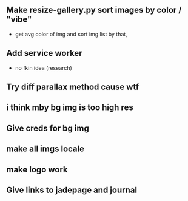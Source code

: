 ## Make resize-gallery.py sort images by color / "vibe"
- get avg color of img and sort img list by that, 

## Add service worker 
- no fkin idea (research)


## Try diff parallax method cause wtf

## i think mby bg img is too high res

## Give creds for bg img

## make all imgs locale

## make logo work

## Give links to jadepage and journal
